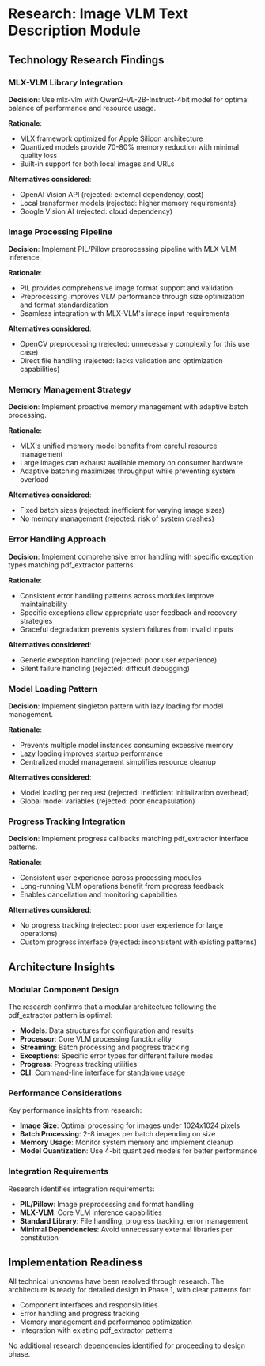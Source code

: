 # Research: Image VLM Text Description Module

## Technology Research Findings

### MLX-VLM Library Integration

**Decision**: Use mlx-vlm with Qwen2-VL-2B-Instruct-4bit model for optimal balance of performance and resource usage.

**Rationale**:
- MLX framework optimized for Apple Silicon architecture
- Quantized models provide 70-80% memory reduction with minimal quality loss
- Built-in support for both local images and URLs

**Alternatives considered**:
- OpenAI Vision API (rejected: external dependency, cost)
- Local transformer models (rejected: higher memory requirements)
- Google Vision AI (rejected: cloud dependency)

### Image Processing Pipeline

**Decision**: Implement PIL/Pillow preprocessing pipeline with MLX-VLM inference.

**Rationale**:
- PIL provides comprehensive image format support and validation
- Preprocessing improves VLM performance through size optimization and format standardization
- Seamless integration with MLX-VLM's image input requirements

**Alternatives considered**:
- OpenCV preprocessing (rejected: unnecessary complexity for this use case)
- Direct file handling (rejected: lacks validation and optimization capabilities)

### Memory Management Strategy

**Decision**: Implement proactive memory management with adaptive batch processing.

**Rationale**:
- MLX's unified memory model benefits from careful resource management
- Large images can exhaust available memory on consumer hardware
- Adaptive batching maximizes throughput while preventing system overload

**Alternatives considered**:
- Fixed batch sizes (rejected: inefficient for varying image sizes)
- No memory management (rejected: risk of system crashes)

### Error Handling Approach

**Decision**: Implement comprehensive error handling with specific exception types matching pdf_extractor patterns.

**Rationale**:
- Consistent error handling patterns across modules improve maintainability
- Specific exceptions allow appropriate user feedback and recovery strategies
- Graceful degradation prevents system failures from invalid inputs

**Alternatives considered**:
- Generic exception handling (rejected: poor user experience)
- Silent failure handling (rejected: difficult debugging)

### Model Loading Pattern

**Decision**: Implement singleton pattern with lazy loading for model management.

**Rationale**:
- Prevents multiple model instances consuming excessive memory
- Lazy loading improves startup performance
- Centralized model management simplifies resource cleanup

**Alternatives considered**:
- Model loading per request (rejected: inefficient initialization overhead)
- Global model variables (rejected: poor encapsulation)

### Progress Tracking Integration

**Decision**: Implement progress callbacks matching pdf_extractor interface patterns.

**Rationale**:
- Consistent user experience across processing modules
- Long-running VLM operations benefit from progress feedback
- Enables cancellation and monitoring capabilities

**Alternatives considered**:
- No progress tracking (rejected: poor user experience for large operations)
- Custom progress interface (rejected: inconsistent with existing patterns)

## Architecture Insights

### Modular Component Design

The research confirms that a modular architecture following the pdf_extractor pattern is optimal:

- **Models**: Data structures for configuration and results
- **Processor**: Core VLM processing functionality
- **Streaming**: Batch processing and progress tracking
- **Exceptions**: Specific error types for different failure modes
- **Progress**: Progress tracking utilities
- **CLI**: Command-line interface for standalone usage

### Performance Considerations

Key performance insights from research:

- **Image Size**: Optimal processing for images under 1024x1024 pixels
- **Batch Processing**: 2-8 images per batch depending on size
- **Memory Usage**: Monitor system memory and implement cleanup
- **Model Quantization**: Use 4-bit quantized models for better performance

### Integration Requirements

Research identifies integration requirements:

- **PIL/Pillow**: Image preprocessing and format handling
- **MLX-VLM**: Core VLM inference capabilities
- **Standard Library**: File handling, progress tracking, error management
- **Minimal Dependencies**: Avoid unnecessary external libraries per constitution

## Implementation Readiness

All technical unknowns have been resolved through research. The architecture is ready for detailed design in Phase 1, with clear patterns for:

- Component interfaces and responsibilities
- Error handling and progress tracking
- Memory management and performance optimization
- Integration with existing pdf_extractor patterns

No additional research dependencies identified for proceeding to design phase.